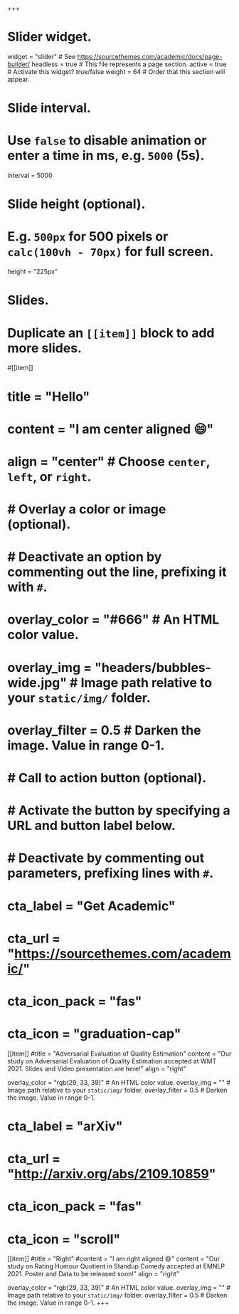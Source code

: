 +++
# Slider widget.
widget = "slider"  # See https://sourcethemes.com/academic/docs/page-builder/
headless = true  # This file represents a page section.
active = true  # Activate this widget? true/false
weight = 64  # Order that this section will appear.

# Slide interval.
# Use `false` to disable animation or enter a time in ms, e.g. `5000` (5s).
interval = 5000

# Slide height (optional).
# E.g. `500px` for 500 pixels or `calc(100vh - 70px)` for full screen.
height = "225px"

# Slides.
# Duplicate an `[[item]]` block to add more slides.
#[[item]]
#  title = "Hello"
#  content = "I am center aligned :smile:"
#  align = "center"  # Choose `center`, `left`, or `right`.
#
#  # Overlay a color or image (optional).
#  #   Deactivate an option by commenting out the line, prefixing it with `#`.
#  overlay_color = "#666"  # An HTML color value.
#  overlay_img = "headers/bubbles-wide.jpg"  # Image path relative to your `static/img/` folder.
#  overlay_filter = 0.5  # Darken the image. Value in range 0-1.
#
#  # Call to action button (optional).
#  #   Activate the button by specifying a URL and button label below.
#  #   Deactivate by commenting out parameters, prefixing lines with `#`.
#  cta_label = "Get Academic"
#  cta_url = "https://sourcethemes.com/academic/"
#  cta_icon_pack = "fas"
#  cta_icon = "graduation-cap"

[[item]]
  #title = "Adversarial Evaluation of Quality Estimation"
  content = "Our study on Adversarial Evaluation of Quality Estimation accepted at WMT 2021. Slides and Video presentation are here!"
  align = "right"

  overlay_color = "rgb(29, 33, 39)"  # An HTML color value.
  overlay_img = ""  # Image path relative to your `static/img/` folder.
  overlay_filter = 0.5  # Darken the image. Value in range 0-1.
#  cta_label = "arXiv"
#  cta_url = "http://arxiv.org/abs/2109.10859"
#  cta_icon_pack = "fas"
#  cta_icon = "scroll"

[[item]]
  #title = "Right"
  #content = "I am right aligned :smile:"
  content = "Our study on Rating Humour Quotient in Standup Comedy accepted at EMNLP 2021. Poster and Data to be released soon!"
  align = "right"

  overlay_color = "rgb(29, 33, 39)"  # An HTML color value.
  overlay_img = ""  # Image path relative to your `static/img/` folder.
  overlay_filter = 0.5  # Darken the image. Value in range 0-1.
+++
